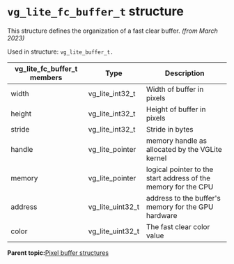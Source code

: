 # `vg_lite_fc_buffer_t` structure 

This structure defines the organization of a fast clear buffer. *\(from March 2023\)*

Used in structure: `vg_lite_buffer_t.`



|vg\_lite\_fc\_buffer\_t members|Type|Description|
|-------------------------------|----|-----------|
|width|vg\_lite\_int32\_t|Width of buffer in pixels|
|height|vg\_lite\_int32\_t|Height of buffer in pixels|
|stride|vg\_lite\_int32\_t|Stride in bytes|
|handle|vg\_lite\_pointer|memory handle as allocated by the VGLite kernel|
|memory|vg\_lite\_pointer|logical pointer to the start address of the memory for the CPU|
|address|vg\_lite\_uint32\_t|address to the buffer's memory for the GPU hardware|
|color|vg\_lite\_uint32\_t|The fast clear color value|



**Parent topic:**[Pixel buffer structures](../topics/pixel_buffer_structures.md)

